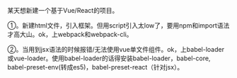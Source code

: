 某天想新建一个基于Vue/React的项目。

①。新建html文件，引入框架。但用script引入太low了，要用npm和import语法才高大山。ok，上webpack和webpack-cli。

②。当用到jsx语法的时候报错/无法使用vue单文件组件。ok，上babel-loader或vue-loader。使用babel-loader的话得安装babel-loader，babel-core, babel-preset-env(转成es5)，babel-preset-react（针对jsx）。